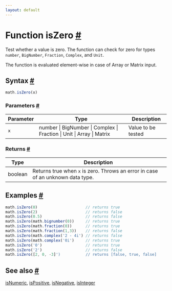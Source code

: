 ```yaml
---
layout: default
---
```


<!-- Note: This file is automatically generated from source code comments. Changes made in this file will be overridden. -->

<h1 id="function-iszero">Function isZero <a href="#function-iszero" title="Permalink">#</a></h1>

Test whether a value is zero.
The function can check for zero for types `number`, `BigNumber`, `Fraction`,
`Complex`, and `Unit`.

The function is evaluated element-wise in case of Array or Matrix input.


<h2 id="syntax">Syntax <a href="#syntax" title="Permalink">#</a></h2>

```js
math.isZero(x)
```

<h3 id="parameters">Parameters <a href="#parameters" title="Permalink">#</a></h3>

Parameter | Type | Description
--------- | ---- | -----------
`x` | number &#124; BigNumber &#124; Complex &#124; Fraction &#124; Unit &#124; Array &#124; Matrix | Value to be tested

<h3 id="returns">Returns <a href="#returns" title="Permalink">#</a></h3>

Type | Description
---- | -----------
boolean | Returns true when `x` is zero. Throws an error in case of an unknown data type.


<h2 id="examples">Examples <a href="#examples" title="Permalink">#</a></h2>

```js
math.isZero(0)                     // returns true
math.isZero(2)                     // returns false
math.isZero(0.5)                   // returns false
math.isZero(math.bignumber(0))     // returns true
math.isZero(math.fraction(0))      // returns true
math.isZero(math.fraction(1,3))    // returns false
math.isZero(math.complex('2 - 4i') // returns false
math.isZero(math.complex('0i')     // returns true
math.isZero('0')                   // returns true
math.isZero('2')                   // returns false
math.isZero([2, 0, -3]')           // returns [false, true, false]
```


<h2 id="see-also">See also <a href="#see-also" title="Permalink">#</a></h2>

[isNumeric](isNumeric.html),
[isPositive](isPositive.html),
[isNegative](isNegative.html),
[isInteger](isInteger.html)
